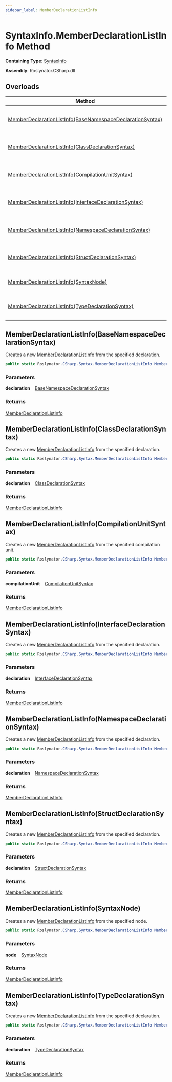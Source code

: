 ```yaml
---
sidebar_label: MemberDeclarationListInfo
---
```


# SyntaxInfo\.MemberDeclarationListInfo Method

**Containing Type**: [SyntaxInfo](../index.md)

**Assembly**: Roslynator\.CSharp\.dll

## Overloads

| Method | Summary |
| ------ | ------- |
| [MemberDeclarationListInfo(BaseNamespaceDeclarationSyntax)](#673363263) | Creates a new [MemberDeclarationListInfo](../../Syntax/MemberDeclarationListInfo/index.md) from the specified declaration\. |
| [MemberDeclarationListInfo(ClassDeclarationSyntax)](#1440254207) | Creates a new [MemberDeclarationListInfo](../../Syntax/MemberDeclarationListInfo/index.md) from the specified declaration\. |
| [MemberDeclarationListInfo(CompilationUnitSyntax)](#1397551890) | Creates a new [MemberDeclarationListInfo](../../Syntax/MemberDeclarationListInfo/index.md) from the specified compilation unit\. |
| [MemberDeclarationListInfo(InterfaceDeclarationSyntax)](#1943207220) | Creates a new [MemberDeclarationListInfo](../../Syntax/MemberDeclarationListInfo/index.md) from the specified declaration\. |
| [MemberDeclarationListInfo(NamespaceDeclarationSyntax)](#21270916) | Creates a new [MemberDeclarationListInfo](../../Syntax/MemberDeclarationListInfo/index.md) from the specified declaration\. |
| [MemberDeclarationListInfo(StructDeclarationSyntax)](#149582736) | Creates a new [MemberDeclarationListInfo](../../Syntax/MemberDeclarationListInfo/index.md) from the specified declaration\. |
| [MemberDeclarationListInfo(SyntaxNode)](#2611466608) | Creates a new [MemberDeclarationListInfo](../../Syntax/MemberDeclarationListInfo/index.md) from the specified node\. |
| [MemberDeclarationListInfo(TypeDeclarationSyntax)](#4270629442) | Creates a new [MemberDeclarationListInfo](../../Syntax/MemberDeclarationListInfo/index.md) from the specified declaration\. |

<a id="673363263"></a>

## MemberDeclarationListInfo\(BaseNamespaceDeclarationSyntax\) 

  
Creates a new [MemberDeclarationListInfo](../../Syntax/MemberDeclarationListInfo/index.md) from the specified declaration\.

```csharp
public static Roslynator.CSharp.Syntax.MemberDeclarationListInfo MemberDeclarationListInfo(Microsoft.CodeAnalysis.CSharp.Syntax.BaseNamespaceDeclarationSyntax declaration)
```

### Parameters

**declaration** &ensp; [BaseNamespaceDeclarationSyntax](https://docs.microsoft.com/en-us/dotnet/api/microsoft.codeanalysis.csharp.syntax.basenamespacedeclarationsyntax)

### Returns

[MemberDeclarationListInfo](../../Syntax/MemberDeclarationListInfo/index.md)

<a id="1440254207"></a>

## MemberDeclarationListInfo\(ClassDeclarationSyntax\) 

  
Creates a new [MemberDeclarationListInfo](../../Syntax/MemberDeclarationListInfo/index.md) from the specified declaration\.

```csharp
public static Roslynator.CSharp.Syntax.MemberDeclarationListInfo MemberDeclarationListInfo(Microsoft.CodeAnalysis.CSharp.Syntax.ClassDeclarationSyntax declaration)
```

### Parameters

**declaration** &ensp; [ClassDeclarationSyntax](https://docs.microsoft.com/en-us/dotnet/api/microsoft.codeanalysis.csharp.syntax.classdeclarationsyntax)

### Returns

[MemberDeclarationListInfo](../../Syntax/MemberDeclarationListInfo/index.md)

<a id="1397551890"></a>

## MemberDeclarationListInfo\(CompilationUnitSyntax\) 

  
Creates a new [MemberDeclarationListInfo](../../Syntax/MemberDeclarationListInfo/index.md) from the specified compilation unit\.

```csharp
public static Roslynator.CSharp.Syntax.MemberDeclarationListInfo MemberDeclarationListInfo(Microsoft.CodeAnalysis.CSharp.Syntax.CompilationUnitSyntax compilationUnit)
```

### Parameters

**compilationUnit** &ensp; [CompilationUnitSyntax](https://docs.microsoft.com/en-us/dotnet/api/microsoft.codeanalysis.csharp.syntax.compilationunitsyntax)

### Returns

[MemberDeclarationListInfo](../../Syntax/MemberDeclarationListInfo/index.md)

<a id="1943207220"></a>

## MemberDeclarationListInfo\(InterfaceDeclarationSyntax\) 

  
Creates a new [MemberDeclarationListInfo](../../Syntax/MemberDeclarationListInfo/index.md) from the specified declaration\.

```csharp
public static Roslynator.CSharp.Syntax.MemberDeclarationListInfo MemberDeclarationListInfo(Microsoft.CodeAnalysis.CSharp.Syntax.InterfaceDeclarationSyntax declaration)
```

### Parameters

**declaration** &ensp; [InterfaceDeclarationSyntax](https://docs.microsoft.com/en-us/dotnet/api/microsoft.codeanalysis.csharp.syntax.interfacedeclarationsyntax)

### Returns

[MemberDeclarationListInfo](../../Syntax/MemberDeclarationListInfo/index.md)

<a id="21270916"></a>

## MemberDeclarationListInfo\(NamespaceDeclarationSyntax\) 

  
Creates a new [MemberDeclarationListInfo](../../Syntax/MemberDeclarationListInfo/index.md) from the specified declaration\.

```csharp
public static Roslynator.CSharp.Syntax.MemberDeclarationListInfo MemberDeclarationListInfo(Microsoft.CodeAnalysis.CSharp.Syntax.NamespaceDeclarationSyntax declaration)
```

### Parameters

**declaration** &ensp; [NamespaceDeclarationSyntax](https://docs.microsoft.com/en-us/dotnet/api/microsoft.codeanalysis.csharp.syntax.namespacedeclarationsyntax)

### Returns

[MemberDeclarationListInfo](../../Syntax/MemberDeclarationListInfo/index.md)

<a id="149582736"></a>

## MemberDeclarationListInfo\(StructDeclarationSyntax\) 

  
Creates a new [MemberDeclarationListInfo](../../Syntax/MemberDeclarationListInfo/index.md) from the specified declaration\.

```csharp
public static Roslynator.CSharp.Syntax.MemberDeclarationListInfo MemberDeclarationListInfo(Microsoft.CodeAnalysis.CSharp.Syntax.StructDeclarationSyntax declaration)
```

### Parameters

**declaration** &ensp; [StructDeclarationSyntax](https://docs.microsoft.com/en-us/dotnet/api/microsoft.codeanalysis.csharp.syntax.structdeclarationsyntax)

### Returns

[MemberDeclarationListInfo](../../Syntax/MemberDeclarationListInfo/index.md)

<a id="2611466608"></a>

## MemberDeclarationListInfo\(SyntaxNode\) 

  
Creates a new [MemberDeclarationListInfo](../../Syntax/MemberDeclarationListInfo/index.md) from the specified node\.

```csharp
public static Roslynator.CSharp.Syntax.MemberDeclarationListInfo MemberDeclarationListInfo(Microsoft.CodeAnalysis.SyntaxNode node)
```

### Parameters

**node** &ensp; [SyntaxNode](https://docs.microsoft.com/en-us/dotnet/api/microsoft.codeanalysis.syntaxnode)

### Returns

[MemberDeclarationListInfo](../../Syntax/MemberDeclarationListInfo/index.md)

<a id="4270629442"></a>

## MemberDeclarationListInfo\(TypeDeclarationSyntax\) 

  
Creates a new [MemberDeclarationListInfo](../../Syntax/MemberDeclarationListInfo/index.md) from the specified declaration\.

```csharp
public static Roslynator.CSharp.Syntax.MemberDeclarationListInfo MemberDeclarationListInfo(Microsoft.CodeAnalysis.CSharp.Syntax.TypeDeclarationSyntax declaration)
```

### Parameters

**declaration** &ensp; [TypeDeclarationSyntax](https://docs.microsoft.com/en-us/dotnet/api/microsoft.codeanalysis.csharp.syntax.typedeclarationsyntax)

### Returns

[MemberDeclarationListInfo](../../Syntax/MemberDeclarationListInfo/index.md)

